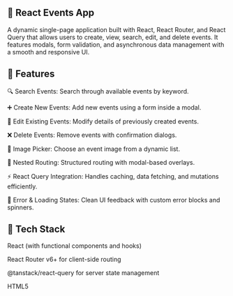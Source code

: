 ## 📅 React Events App
A dynamic single-page application built with React, React Router, and React Query that allows users to create, view, search, edit, and delete events. It features modals, form validation, and asynchronous data management with a smooth and responsive UI.

## 🚀 Features
🔍 Search Events: Search through available events by keyword.

➕ Create New Events: Add new events using a form inside a modal.

📝 Edit Existing Events: Modify details of previously created events.

❌ Delete Events: Remove events with confirmation dialogs.

💾 Image Picker: Choose an event image from a dynamic list.

🧭 Nested Routing: Structured routing with modal-based overlays.

⚡️ React Query Integration: Handles caching, data fetching, and mutations efficiently.

🎯 Error & Loading States: Clean UI feedback with custom error blocks and spinners.

## 🧪 Tech Stack
React (with functional components and hooks)

React Router v6+ for client-side routing

@tanstack/react-query for server state management

HTML5 <dialog> API + createPortal() for modals

CSS Modules / Global Styles

Form handling with FormData

Modular file structure for scalability

